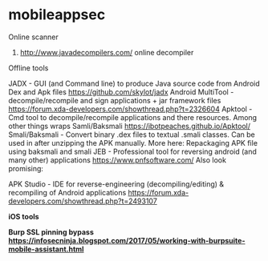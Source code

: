 # mobileappsec

Online scanner 
1. http://www.javadecompilers.com/       online decompiler 



Offline tools 

JADX - GUI (and Command line) to produce Java source code from Android Dex and Apk files https://github.com/skylot/jadx
Android MultiTool - decompile/recompile and sign applications + jar framework files https://forum.xda-developers.com/showthread.php?t=2326604
Apktool - Cmd tool to decompile/recompile applications and there resources. Among other things wraps Samli/Baksmali https://ibotpeaches.github.io/Apktool/
Smali/Baksmali - Convert binary .dex files to textual .smali classes. Can be used in after unzipping the APK manually. More here: Repackaging APK file using baksmali and smali
JEB - Professional tool for reversing android (and many other) applications https://www.pnfsoftware.com/
Also look promising:

APK Studio - IDE for reverse-engineering (decompiling/editing) & recompiling of Android applications https://forum.xda-developers.com/showthread.php?t=2493107



<b>iOS tools <b>

Burp SSL pinning bypass https://infosecninja.blogspot.com/2017/05/working-with-burpsuite-mobile-assistant.html
